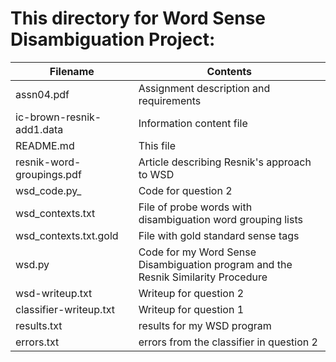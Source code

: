 # This directory for Word Sense Disambiguation Project: 

Filename | Contents
-------- | --------
assn04.pdf | Assignment description and requirements
ic-brown-resnik-add1.data | Information content file 
README.md | This file
resnik-word-groupings.pdf |  Article describing Resnik's approach to WSD
wsd\_code.py_ |  Code for question 2
wsd\_contexts.txt |  File of probe words with disambiguation word grouping lists
wsd\_contexts.txt.gold |  File with gold standard sense tags
wsd.py | Code for my Word Sense Disambiguation program and the Resnik Similarity Procedure
wsd-writeup.txt | Writeup for question 2
classifier-writeup.txt | Writeup for question 1 
results.txt | results for my WSD program 
errors.txt | errors from the classifier in question 2 



